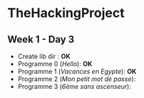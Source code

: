 TheHackingProject
=================

Week 1 - Day 3
---------------

* Create lib dir : __OK__
* Programme 0 (_Hello_): __OK__
* Programme 1 (_Vacances en Egypte_): __OK__
* Programme 2 (_Mon petit mot de passe_):
* Programme 3 (_6ème sans ascenseur_):